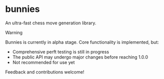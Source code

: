 # bunnies

An ultra-fast chess move generation library.

> [!WARNING]
> Bunnies is currently in alpha stage. Core functionality is implemented, but:
> - Comprehensive perft testing is still in progress
> - The public API may undergo major changes before reaching 1.0.0
> - Not recommended for use yet

Feedback and contributions welcome!
